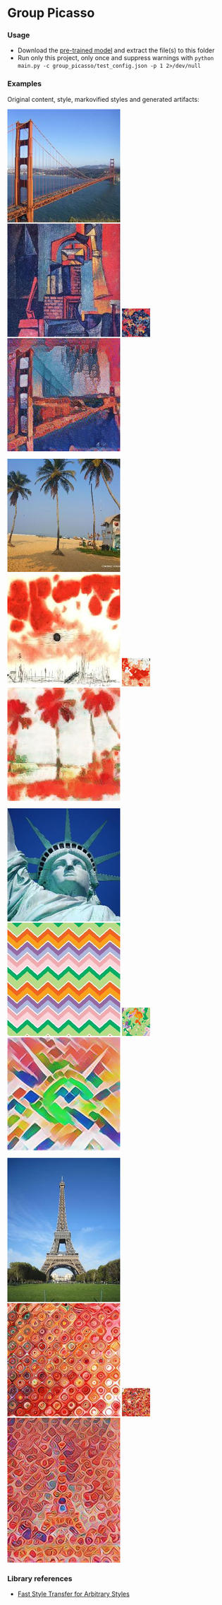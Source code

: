 # Group Picasso
### Usage
* Download the 
[pre-trained model](https://storage.googleapis.com/download.magenta.tensorflow.org/models/arbitrary_style_transfer.tar.gz)
and extract the file(s) to this folder
* Run only this project, only once and suppress warnings with ```python main.py -c group_picasso/test_config.json -p 1 2>/dev/null```

### Examples
Original content, style, markovified styles and generated artifacts:

![](images/content/golden_gate_sq.jpg)
![](images/styles/towers_1916_sq.jpg)
![](gifs/m1.gif)
![](gifs/a1.gif)

![](images/content/colva_beach_sq.jpg)
![](images/styles/clouds-over-bor-1940_sq.jpg)
![](gifs/m2.gif)
![](gifs/a2.gif)

![](images/content/statue_of_liberty_sq.jpg)
![](images/styles/zigzag_colorful.jpg)
![](gifs/m3.gif)
![](gifs/a3.gif)

![](images/content/eiffel_tower.jpg)
![](images/styles/red_texture_sq.jpg)
![](gifs/m4.gif)
![](gifs/a4.gif)

### Library references
* [Fast Style Transfer for Arbitrary Styles](https://github.com/tensorflow/magenta/tree/master/magenta/models/arbitrary_image_stylization)
